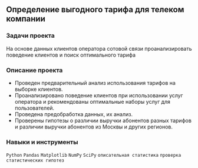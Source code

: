 ## Определение выгодного тарифа для телеком компании

### Задачи проекта

На основе данных клиентов оператора сотовой связи проанализировать поведение клиентов и поиск оптимального тарифа

### Описание проекта
- Проведен предварительный анализ использования тарифов на выборке клиентов.
- Проанализировано поведение клиентов при использовании услуг оператора и рекомендованы оптимальные наборы услуг для пользователей. 
- Проведена предобработка данных, их анализ. 
- Проверены гипотезы о различии выручки абонентов разных тарифов и различии выручки абонентов из Москвы и других регионов.

### Навыки и инструменты
`Python`
`Pandas`
`Matplotlib`
`NumPy`
`SciPy`
`описательная статистика`
`проверка статистических гипотез`

